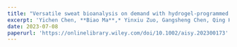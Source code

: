 ```yaml
---
title: "Versatile sweat bioanalysis on demand with hydrogel-programmed wearables"
excerpt: 'Yichen Chen, **Biao Ma**,* Yinxiu Zuo, Gangsheng Chen, Qing Hao, Chao Zhao and Hong Liu,* Biosens. Bioelectron., 2023, 235, 115412.'
date: 2023-07-08
paperurl: 'https://onlinelibrary.wiley.com/doi/10.1002/aisy.202300173'
---
```

